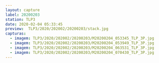 ```yaml
---
layout: capture
label: 20200203
station: TLP3
date: 2020-02-04 05:33:45
preview:  TLP3/2020/202002/20200203/stack.jpg
capturas:
  - imagem: TLP3/2020/202002/20200203/M20200204_053345_TLP_3P.jpg
  - imagem: TLP3/2020/202002/20200203/M20200204_053949_TLP_3P.jpg
  - imagem: TLP3/2020/202002/20200203/M20200204_063531_TLP_3P.jpg
  - imagem: TLP3/2020/202002/20200203/M20200204_070430_TLP_3P.jpg
---
```

